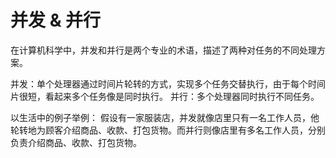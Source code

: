 

# 并发 & 并行
在计算机科学中，并发和并行是两个专业的术语，描述了两种对任务的不同处理方案。

并发：单个处理器通过时间片轮转的方式，实现多个任务交替执行，由于每个时间片很短，看起来多个任务像是同时执行。
并行：多个处理器同时执行不同任务。

以生活中的例子举例：
假设有一家服装店，并发就像店里只有一名工作人员，他轮转地为顾客介绍商品、收款、打包货物。而并行则像店里有多名工作人员，分别负责介绍商品、收款、打包货物。